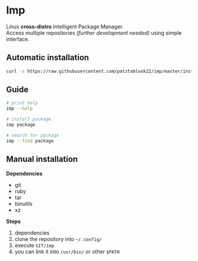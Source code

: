 # Imp
Linux **cross-distro** Intelligent Package Manager. \
Access multiple repositories _(further development needed)_ using simple interface.

## Automatic installation

```bash
curl -s https://raw.githubusercontent.com/patztablook22/imp/master/install.sh | bash
```

## Guide
```bash
# print help
imp --help

# install package
imp package

# search for package
imp --find package
```

## Manual installation

**Dependencies**
  - git
  - ruby
  - tar
  - binutils
  - xz
  
**Steps**
  1. dependencies
  2. clone the repository into `~/.config/`
  3. execute `GIT/imp`
  4. you can link it into `/usr/bin/` or other `$PATH`
